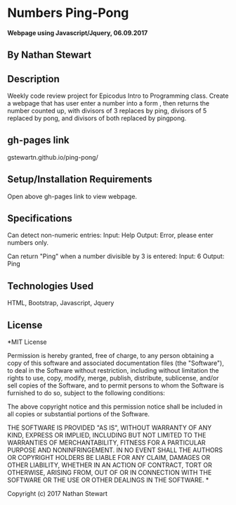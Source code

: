 # Numbers Ping-Pong

#### Webpage using Javascript/Jquery, 06.09.2017

## By Nathan Stewart

## Description

Weekly code review project for Epicodus Intro to Programming class. Create a webpage that has user enter a number into a form , then returns the number counted up, with divisors of 3 replaces by ping, divisors of 5 replaced by pong, and divisors of both replaced by pingpong.

## gh-pages link

gstewartn.github.io/ping-pong/

## Setup/Installation Requirements

Open above gh-pages link to view webpage.

## Specifications

Can detect non-numeric entries:
  Input: Help
  Output: Error, please enter numbers only.
  
Can return "Ping" when a number divisible by 3 is entered:
  Input: 6
  Output: Ping

## Technologies Used

HTML, Bootstrap, Javascript, Jquery

## License

*MIT License

Permission is hereby granted, free of charge, to any person obtaining a copy of this software and associated documentation files (the "Software"), to deal in the Software without restriction, including without limitation the rights to use, copy, modify, merge, publish, distribute, sublicense, and/or sell copies of the Software, and to permit persons to whom the Software is furnished to do so, subject to the following conditions:

The above copyright notice and this permission notice shall be included in all copies or substantial portions of the Software.

THE SOFTWARE IS PROVIDED "AS IS", WITHOUT WARRANTY OF ANY KIND, EXPRESS OR IMPLIED, INCLUDING BUT NOT LIMITED TO THE WARRANTIES OF MERCHANTABILITY, FITNESS FOR A PARTICULAR PURPOSE AND NONINFRINGEMENT. IN NO EVENT SHALL THE AUTHORS OR COPYRIGHT HOLDERS BE LIABLE FOR ANY CLAIM, DAMAGES OR OTHER LIABILITY, WHETHER IN AN ACTION OF CONTRACT, TORT OR OTHERWISE, ARISING FROM, OUT OF OR IN CONNECTION WITH THE SOFTWARE OR THE USE OR OTHER DEALINGS IN THE SOFTWARE. *

Copyright (c) 2017 Nathan Stewart
